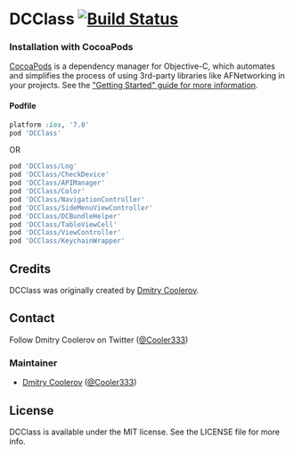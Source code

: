 # DCClass [![Build Status](https://travis-ci.org/cooler333/DCClass.svg?branch=master)](https://travis-ci.org/cooler333/DCClass)
### Installation with CocoaPods

[CocoaPods](http://cocoapods.org) is a dependency manager for Objective-C, which automates and simplifies the process of using 3rd-party libraries like AFNetworking in your projects. See the ["Getting Started" guide for more information](https://github.com/AFNetworking/AFNetworking/wiki/Getting-Started-with-AFNetworking).

#### Podfile

```ruby
platform :ios, '7.0'
pod 'DCClass'
```
OR
```ruby
pod 'DCClass/Log'
pod 'DCClass/CheckDevice'
pod 'DCClass/APIManager'
pod 'DCClass/Color'
pod 'DCClass/NavigationController'
pod 'DCClass/SideMenuViewController'
pod 'DCClass/DCBundleHelper'
pod 'DCClass/TableViewCell'
pod 'DCClass/ViewController'
pod 'DCClass/KeychainWrapper'
```
## Credits

DCClass was originally created by [Dmitry Coolerov](https://github.com/cooler333).

## Contact

Follow Dmitry Coolerov on Twitter ([@Cooler333](https://twitter.com/Cooler333))

### Maintainer

- [Dmitry Coolerov](https://github.com/cooler333) ([@Cooler333](https://twitter.com/Cooler333))

## License

DCClass is available under the MIT license. See the LICENSE file for more info.
